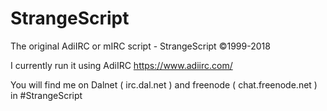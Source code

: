 # StrangeScript
The original AdiIRC or mIRC script - StrangeScript ©1999-2018

I currently run it using AdiIRC https://www.adiirc.com/

You will find me on Dalnet ( irc.dal.net ) and freenode ( chat.freenode.net ) in #StrangeScript
